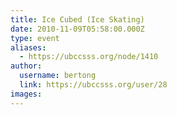 ```yaml
---
title: Ice Cubed (Ice Skating) 
date: 2010-11-09T05:58:00.000Z
type: event
aliases:
  - https://ubccsss.org/node/1410
author:
  username: bertong
  link: https://ubccsss.org/user/28
images:
---
```


